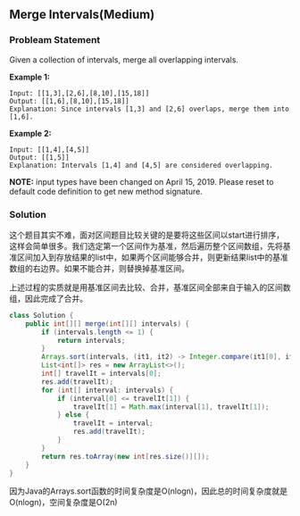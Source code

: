 ## Merge Intervals(Medium)

### Probleam Statement

Given a collection of intervals, merge all overlapping intervals.

**Example 1:**

```
Input: [[1,3],[2,6],[8,10],[15,18]]
Output: [[1,6],[8,10],[15,18]]
Explanation: Since intervals [1,3] and [2,6] overlaps, merge them into [1,6].
```

**Example 2:**

```
Input: [[1,4],[4,5]]
Output: [[1,5]]
Explanation: Intervals [1,4] and [4,5] are considered overlapping.
```

**NOTE:** input types have been changed on April 15, 2019. Please reset to default code definition to get new method signature.

### Solution

这个题目其实不难，面对区间题目比较关键的是要将这些区间以start进行排序，这样会简单很多。我们选定第一个区间作为基准，然后遍历整个区间数组，先将基准区间加入到存放结果的list中，如果两个区间能够合并，则更新结果list中的基准数组的右边界。如果不能合并，则替换掉基准区间。

上述过程的实质就是用基准区间去比较、合并，基准区间全部来自于输入的区间数组，因此完成了合并。

```java
class Solution {
    public int[][] merge(int[][] intervals) {
        if (intervals.length <= 1) {
            return intervals;
        }
        Arrays.sort(intervals, (it1, it2) -> Integer.compare(it1[0], it2[0]));
        List<int[]> res = new ArrayList<>();
        int[] travelIt = intervals[0];
        res.add(travelIt);
        for (int[] interval: intervals) {
            if (interval[0] <= travelIt[1]) {
                travelIt[1] = Math.max(interval[1], travelIt[1]);
            } else {
                travelIt = interval;
                res.add(travelIt);
            }
        }
        return res.toArray(new int[res.size()][]);
    }
}
```

因为Java的Arrays.sort函数的时间复杂度是O(nlogn)，因此总的时间复杂度就是O(nlogn)，空间复杂度是O(2n)